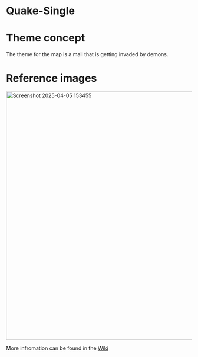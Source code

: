 # Quake-Single

# Theme concept
The theme for the map is a mall that is getting invaded by demons.

# Reference images
<img width="671" alt="Screenshot 2025-04-05 153455" src="https://github.com/user-attachments/assets/86948e48-1986-4beb-bd29-0909c984fe48" />

More infromation can be found in the [Wiki](https://github.com/Wauktown/Quake-HellMall/wiki)
